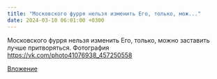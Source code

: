 ```yaml
---
title: "Московского фурря нельзя изменить Его, только, мож..."
date: 2024-03-10 06:01:00 +0300
---
```


Московского фурря нельзя изменить Его, только, можно заставить лучше притворяться.
Фотография
https://vk.com/photo41076938_457250558

[Вложение](https://vk.com/photo41076938_457250558)
